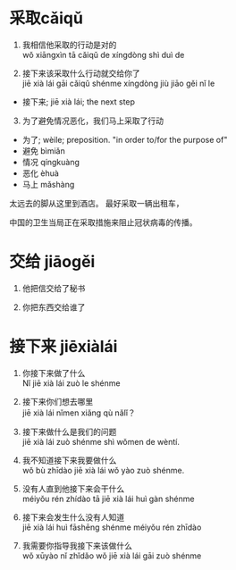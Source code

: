 # 采取cǎiqǔ

1. 我相信他采取的行动是对的\
wǒ xiāngxìn tā cǎiqǔ de xíngdòng shì duì de

2. 接下来该采取什么行动就交给你了\
jiē xià lái gāi cǎiqǔ shénme xíngdòng jiù jiāo gěi nǐ le

- 接下来; jiē xià lái; the next step

3. 为了避免情况恶化，我们马上采取了行动

- 为了; wèile; preposition. "in order to/for the purpose of"
- 避免 bìmiǎn
- 情况 qíngkuàng
- 恶化 èhuà
- 马上 mǎshàng


太远去的脚从这里到酒店。 最好采取一辆出租车，

中国的卫生当局正在采取措施来阻止冠状病毒的传播。

# 交给 jiāogěi

1. 他把信交给了秘书

2. 你把东西交给谁了

# 接下来 jiēxiàlái

1. 你接下来做了什么\
Nǐ jiē xià lái zuò le shénme

2. 接下来你们想去哪里\
jiē xià lái nǐmen xiǎng qù nǎlǐ？

3. 接下来做什么是我们的问题\
jiē xià lái zuò shénme shì wǒmen de wèntí.

4. 我不知道接下来我要做什么\
wǒ bù zhīdào jiē xià lái wǒ yào zuò shénme.

5. 没有人直到他接下来会干什么\
méiyǒu rén zhídào tā jiē xià lái huì gàn shénme

6. 接下来会发生什么没有人知道\
jiē xià lái huì fāshēng shénme méiyǒu rén zhīdào

7. 我需要你指导我接下来该做什么\
wǒ xūyào nǐ zhǐdǎo wǒ jiē xià lái gāi zuò shénme
